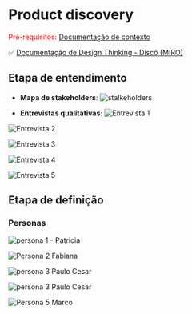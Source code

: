 # Product discovery

<span style="color:red">Pré-requisitos: <a href="01-Contexto.md"> Documentação de contexto</a></span>

✅ [Documentação de Design Thinking - Discô (MIRO)](https://github.com/ICEI-PUC-Minas-PCO-ADS-TI/pco-ads-2024-2-tiaw-disco/blob/main/docs/files/miro%20disc%C3%B4%20completo.pdf)

## Etapa de entendimento
 * **Mapa de stakeholders**:
![stalkeholders](images/miro/stalkeholders.png)


 * **Entrevistas qualitativas**:
![Entrevista 1](images/miro/Entrevista1.png)


![Entrevista 2](images/miro/Entrevista2.png)

![Entrevista 3](images/miro/Entrevista3.png)

![Entrevista 4](images/miro/Entrevista4.png)

![Entrevista 5](images/miro/Entrevista5.png)


## Etapa de definição

### Personas
![persona 1 - Patricia](images/miro/persona1Patricia.png)

![Persona 2 Fabiana](images/miro/Persona2Fabiana.png)

![persona 3 Paulo Cesar](images/miro/persona3PauloCesar.png)

![persona 3 Paulo Cesar](images/miro/Persona4Pedro.png)

![Persona 5 Marco](images/miro/Persona5Marco.png)


